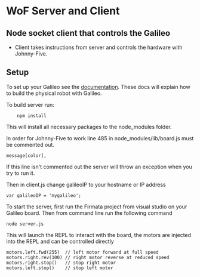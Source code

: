 # WoF Server and Client

## Node socket client that controls the Galileo
* Client takes instructions from server and controls the hardware with Johnny-Five.

## Setup
To set up your Galileo see the [documentation](http://ms-iot.github.io/windows-on-fridges/nodebot/building).
These docs will explain how to build the physical robot with Galileo.

To build server run:
```
    npm install
```
This will install all necessary packages to the node_modules folder.

In order for Johnny-Five to work line 485 in node_modules/lib/board.js must be commented out.
```
message[color],
```
If this line isn't commented out the server will throw an exception when you try to run it.

Then in client.js change galileoIP to your hostname or IP address
```
var galileoIP = 'mygalileo';
```

To start the server, first run the Firmata project from visual studio on your Galileo board.
Then from command line run the following command 

```
node server.js
```

This will launch the REPL to interact with the board, the motors are injected into the REPL and can be controlled directly
```
motors.left.fwd(255)  // left motor forward at full speed 
motors.right.rev(100) // right motor reverse at reduced speed
motors.right.stop()   // stop right motor
motors.left.stop()    // stop left motor
```

